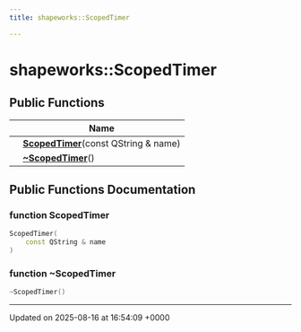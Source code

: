 ```yaml
---
title: shapeworks::ScopedTimer

---
```


# shapeworks::ScopedTimer





## Public Functions

|                | Name           |
| -------------- | -------------- |
| | **[ScopedTimer](../Classes/classshapeworks_1_1ScopedTimer.md#function-scopedtimer)**(const QString & name) |
| | **[~ScopedTimer](../Classes/classshapeworks_1_1ScopedTimer.md#function-~scopedtimer)**() |

## Public Functions Documentation

### function ScopedTimer

```cpp
ScopedTimer(
    const QString & name
)
```


### function ~ScopedTimer

```cpp
~ScopedTimer()
```


-------------------------------

Updated on 2025-08-16 at 16:54:09 +0000